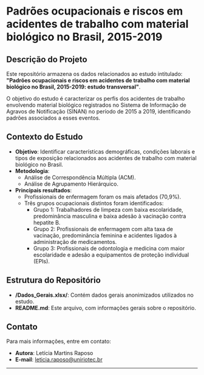 # Padrões ocupacionais e riscos em acidentes de trabalho com material biológico no Brasil, 2015-2019

## Descrição do Projeto

Este repositório armazena os dados relacionados ao estudo intitulado:  
**"Padrões ocupacionais e riscos em acidentes de trabalho com material biológico no Brasil, 2015-2019: estudo transversal"**.

O objetivo do estudo é caracterizar os perfis dos acidentes de trabalho envolvendo material biológico registrados no Sistema de Informação de Agravos de Notificação (SINAN) no período de 2015 a 2019, identificando padrões associados a esses eventos.

## Contexto do Estudo

- **Objetivo**: Identificar características demográficas, condições laborais e tipos de exposição relacionados aos acidentes de trabalho com material biológico no Brasil.
- **Metodologia**:  
  - Análise de Correspondência Múltipla (ACM).  
  - Análise de Agrupamento Hierárquico.
- **Principais resultados**:  
  - Profissionais de enfermagem foram os mais afetados (70,9%).  
  - Três grupos ocupacionais distintos foram identificados:
    - Grupo 1: Trabalhadores de limpeza com baixa escolaridade, predominância masculina e baixa adesão à vacinação contra hepatite B.
    - Grupo 2: Profissionais de enfermagem com alta taxa de vacinação, predominância feminina e acidentes ligados à administração de medicamentos.
    - Grupo 3: Profissionais de odontologia e medicina com maior escolaridade e adesão a equipamentos de proteção individual (EPIs).

## Estrutura do Repositório

- **/Dados_Gerais.xlsx/**: Contém dados gerais anonimizados utilizados no estudo.
- **README.md**: Este arquivo, com informações gerais sobre o repositório.

## Contato

Para mais informações, entre em contato:
- **Autora**: Letícia Martins Raposo
- **E-mail**: leticia.raposo@uniriotec.br

---
